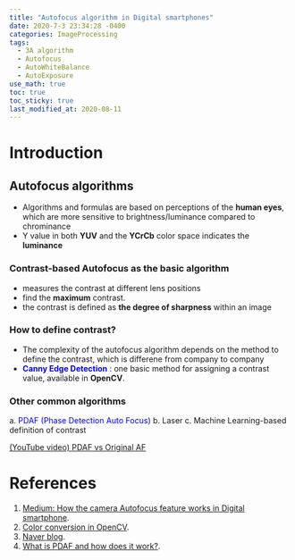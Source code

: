 ```yaml
---
title: "Autofocus algorithm in Digital smartphones"
date: 2020-7-3 23:34:28 -0400
categories: ImageProcessing
tags:
  - 3A algorithm
  - Autofocus
  - AutoWhiteBalance
  - AutoExposure
use_math: true
toc: true
toc_sticky: true
last_modified_at: 2020-08-11
---
```


# Introduction 
  
  
## Autofocus algorithms 

  * Algorithms and formulas are based on perceptions of the **human eyes**, which are more sensitive to brightness/luminance compared to chrominance   
  * Y value in both **YUV** and the **YCrCb** color space indicates the **luminance**  
  
  
### Contrast-based Autofocus as the basic algorithm 
  
  * measures the contrast at different lens positions 
  * find the **maximum** contrast. 
  * the contrast is defined as **the degree of sharpness** within an image 
  
  
### How to define contrast? 

  * The complexity of the autofocus algorithm depends on the method to define the contrast, which is differene from company to company   
  * <span style="color:blue"> **Canny Edge Detection**  </span>: one basic method for assigning a contrast value, available in **OpenCV**.  
 
 
### Other common algorithms 
 
  a. <span style="color:blue"> PDAF (Phase Detection Auto Focus) </span>
  b. Laser 
  c. Machine Learning-based definition of contrast 


  [(YouTube video) PDAF vs Original AF](https://www.youtube.com/watch?v=IZ3Wdq8S1O0)

  
  
# References 
  1. [Medium: How the camera Autofocus feature works in Digital smartphone](https://medium.com/@sedara/how-the-camera-autofocus-feature-works-in-digital-smartphones-8382d511996c#e3b6).  
  2. [Color conversion in OpenCV](https://docs.opencv.org/3.1.0/de/d25/imgproc_color_conversions.html).  
  3. [Naver blog](https://m.blog.naver.com/PostView.nhn?blogId=pamtek&logNo=220647682375&proxyReferer=https:%2F%2Fwww.google.com%2F).  
  4. [What is PDAF and how does it work?](https://www.androidauthority.com/how-pdaf-works-1102272/). 
  
  
  
  
     
   
  
 
  
